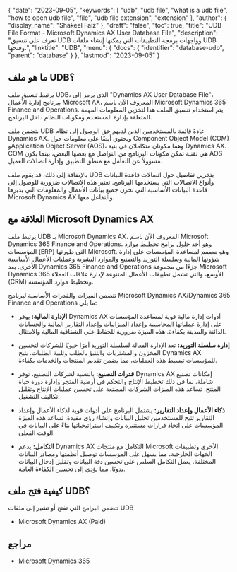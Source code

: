 {
  "date": "2023-09-05",
  "keywords": [
    "udb",
    "udb file",
    "what is a udb file",
    "how to open udb file",
    "file",
    "udb file extension",
    "extension"
  ],
  "author": {
    "display_name": "Shakeel Faiz"
  },
  "draft": "false",
  "toc": true,
  "title": "UDB File Format - Microsoft Dynamics AX User Database File",
  "description": "تعرف على تنسيق UDB وواجهات برمجة التطبيقات التي يمكنها إنشاء ملفات UDB وفتحها.",
  "linktitle": "UDB",
  "menu": {
    "docs": {
      "identifier": "database-udb",
      "parent": "database"
    }
  },
  "lastmod": "2023-09-05"
}

## ما هو ملف UDB؟

يرتبط تنسيق ملف UDB، الذي يرمز إلى "Dynamics AX User Database File"، ببرنامج إدارة الأعمال Microsoft AX، المعروف الآن باسم Microsoft Dynamics 365 Finance and Operations. يتم استخدام تنسيق الملف هذا لتخزين المعلومات المهمة المتعلقة بإدارة المستخدم ومكونات النظام داخل البرنامج.

يتضمن ملف UDB عادةً قائمة بالمستخدمين الذين لديهم حق الوصول إلى نظام Dynamics AX. ويحتوي أيضًا على معلومات حول Component Object Model (COM) وApplication Object Server (AOS)، وهما مكونان متكاملان في بنية Dynamics AX. COM هي تقنية تمكن مكونات البرنامج من التواصل مع بعضها البعض، بينما يكون AOS مسؤولاً عن التعامل مع منطق التطبيق وإدارة اتصالات العميل.

بالإضافة إلى ذلك، قد يقوم ملف UDB بتخزين تفاصيل حول اتصالات قاعدة البيانات وأنواع الاتصالات التي يستخدمها البرنامج. تعتبر هذه الاتصالات ضرورية للوصول إلى قاعدة البيانات الأساسية التي تخزن جميع بيانات الأعمال والمعلومات التي يديرها Microsoft Dynamics AX والتفاعل معها.

## العلاقة مع Microsoft Dynamics AX

يرتبط ملف UDB بـ Microsoft Dynamics AX، المعروف الآن باسم Microsoft Dynamics 365 Finance and Operations، وهو أحد حلول برامج تخطيط موارد المؤسسات (ERP) التي طورتها Microsoft. وهو مصمم لمساعدة المؤسسات على إدارة شؤونها المالية وسلسلة التوريد والتصنيع والموارد البشرية وعمليات الأعمال الأساسية الأخرى. يعد Dynamics 365 Finance and Operations جزءًا من مجموعة Microsoft Dynamics 365 الأوسع، والتي تشمل تطبيقات الأعمال المتنوعة لإدارة علاقات العملاء (CRM) وتخطيط موارد المؤسسة.

تتضمن الميزات والقدرات الأساسية لبرنامج Microsoft Dynamics AX/Dynamics 365 Finance and Operations ما يلي:

- **الإدارة المالية:** يوفر Dynamics AX أدوات إدارة مالية قوية لمساعدة المؤسسات على إدارة عملياتها المحاسبية وإعداد الميزانيات وإعداد التقارير المالية والحسابات الدائنة والمدينة بكفاءة. هذه الميزة ضرورية للحفاظ على الشفافية المالية والامتثال.

- **إدارة سلسلة التوريد:** تعد الإدارة الفعالة لسلسلة التوريد أمرًا حيويًا للشركات لتحسين المخزون والمشتريات والتنبؤ بالطلب وتلبية الطلبات. يتيح Dynamics AX للمؤسسات تبسيط هذه العمليات، مما يضمن تقديم المنتجات والخدمات بكفاءة.

- **قدرات التصنيع:** بالنسبة لشركات التصنيع، توفر Dynamics AX إمكانات تصنيع شاملة، بما في ذلك تخطيط الإنتاج والتحكم في أرضية المتجر وإدارة دورة حياة المنتج. تساعد هذه الميزات الشركات المصنعة على تحسين عمليات الإنتاج وتقليل تكاليف التشغيل.

- **ذكاء الأعمال وإعداد التقارير:** يشتمل البرنامج على أدوات قوية لذكاء الأعمال وإعداد التقارير تتيح للمستخدمين تحليل البيانات وإنشاء رؤى مفيدة. تساعد هذه الميزة المؤسسات على اتخاذ قرارات مستنيرة وتكييف استراتيجياتها بناءً على البيانات في الوقت الفعلي.

- **التكامل:** يدعم Dynamics AX التكامل مع منتجات Microsoft الأخرى وتطبيقات الجهات الخارجية، مما يسهل على المؤسسات توصيل أنظمتها ومصادر البيانات المختلفة. يعمل التكامل السلس على تحسين دقة البيانات وتقليل إدخال البيانات يدويًا، مما يؤدي إلى تحسين الكفاءة العامة.

## كيفية فتح ملف UDB؟

تتضمن البرامج التي تفتح أو تشير إلى ملفات UDB

- Microsoft Dynamics AX (Paid)

## مراجع
- [Microsoft Dynamics 365](https://en.wikipedia.org/wiki/Microsoft_Dynamics_365)
